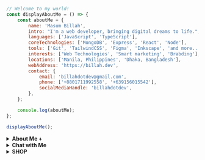 
```javascript                                                                                                          
// Welcome to my world!                                                          
const displayAboutMe = () => {
    const aboutMe = {
        name: 'Masum Billah',
        intro: "I'm a web developer, bringing digital dreams to life.",
        languages: ['JavaScript', 'TypeScript'],
        coreTechnologies: ['MongoDB', 'Express', 'React', 'Node'],
        tools: ['Git', 'TailwindCSS', 'Figma', 'Inkscape', 'and more...'],
        interests: ['Web Technologies', 'Smart marketing', 'Brabding'],
        locations: ['Manila, Philippines', 'Dhaka, Bangladesh'],
        webAddress: 'https://billah.dev',
        contact: {
            email: 'billahdotdev@gmail.com',
            phone: ['+8801711992558', '+639156015542'],
            socialMediaHandle: 'billahdotdev',
        },
    };

    console.log(aboutMe);
};

displayAboutMe();   

```

<details> 
<summary><strong>About Me &#43;</strong></summary>                                      
  
<pre>
🙂 My Story:      
I am passionate about JavaScript and web technologies. Before the pandemic, I was just a struggling entrepreneur in the clothing industry.
'DhakaTeez' is a company where I hustled as a rainmaker. My business had its ups and downs, which were stressful, but I was learning 
 something new every day. During the pandemic, I decided to bring my passion into the business. Nowadays, two roles in my real-life game 
 are: Rainmaking for 'DhakaTeez' and 'Web Development Service'.  

👩‍💻 I Speak:
English, Bangla(Native), Taglish, and of course JavaScript!           

🎓 Credentials:
I'm a Bangladesh University of Engineering and Technology (BUET) certified full-stack web developer   
on a journey of modern web mastery at the University of Helsinki.    
</pre>
</details>    


<details> 
<summary><strong>Chat with Me</strong></summary>         
 
<pre> 
There are times when you need someone to listen or give some advice. Book a slot to chat - anything from personal to career, 
Web Development, Graphic design, Digital Marketing, T-Shirt Business, and Mental Health.

The slots for June'25 and July'25 are fully booked. Availability for August will be announced in July'25 on my x account.   
<br />
For T-shirt Business inquiries, please fill out the <a href="https://docs.google.com/forms/d/e/1FAIpQLSef8mJz6FOO0TR3hb0upJO89fZXlB3xTG6W1qxsRAFUNTM74A/viewform?embedded=true" width="640" height="1442" frameborder="0" marginheight="0" marginwidth="0">Google Form</a> to receive a quick response. Thank you!
</pre>
</details>   
<details>

<summary><strong>SHOP</strong></summary>

[<img src="https://scontent.fdac2-1.fna.fbcdn.net/v/t39.30808-6/465125047_895983512627469_4433322105522532923_n.png?stp=dst-png_s960x960&_nc_cat=111&ccb=1-7&_nc_sid=cc71e4&_nc_eui2=AeF9ZRbetpz-K_ZL_2KNcQkff4s2cX0x1PJ_izZxfTHU8pmMml9UIvhp7JKaUMZi-B3nhqngqHj93iMI1M7IGpZa&_nc_ohc=PDM5npNkkqwQ7kNvgF7hGlQ&_nc_zt=23&_nc_ht=scontent.fdac2-1.fna&_nc_gid=ATEcSAE-G51NdEHYaPUSrni&oh=00_AYCCYBHmr0NB9fThJRx-cqf-_vqfTXJr2RUlcC6JyEbM4g&oe=676F79EB" alt="Garmentik Banner" style="width:100%;">](https://garmntk.com)

**Welcome to [GARMENTIK DIGITAL – Templates & Tools for Creators | From Bangladesh](https://garmentik.com)**

We provide high-quality, professionally designed **digital assets** to help you **build faster, design smarter, and grow better**. From landing page templates and website UI kits to real-world solution guides and SVG icon sets — all crafted to accelerate your creative journey.

Explore our digital products below:

---

### 🔥 Landing Page Template (React + Tailwind)
<div style="border: 1px solid #ddd; border-radius: 12px; padding: 16px; margin-bottom: 16px; box-shadow: 0 4px 6px rgba(0, 0, 0, 0.1);">
  <h3 style="margin-top: 0;">Landing Page Template (Modern + SEO Friendly)</h3>
  <p><strong>Tech Stack:</strong> Vite + React + Tailwind CSS</p>
  <p>Optimized for conversion and mobile-first. Use it to sell your product or service fast.</p>
  <p><strong>Price:</strong> $9</p>
  <a href="https://gumroad.billah.dev/l/landing-template" style="text-decoration: none;">
    <img src="https://img.shields.io/badge/Buy%20Now-Gumroad-orange?style=for-the-badge&logo=gumroad" alt="Buy on Gumroad">
  </a>
</div>

---

### 📘 Real-Life PDF Guide: Start Freelancing Fast
<div style="border: 1px solid #ddd; border-radius: 12px; padding: 16px; margin-bottom: 16px; box-shadow: 0 4px 6px rgba(0, 0, 0, 0.1);">
  <h3 style="margin-top: 0;">PDF Guide: Become a Freelancer in 30 Days</h3>
  <p>A beginner-friendly guide to launch your freelancing career with zero budget.</p>
  <p><strong>Pages:</strong> 28 | <strong>Price:</strong> $5</p>
  <a href="https://gumroad.billah.dev/l/freelance-guide" style="text-decoration: none;">
    <img src="https://img.shields.io/badge/Download%20PDF-Gumroad-blue?style=for-the-badge&logo=adobeacrobatreader" alt="Download PDF">
  </a>
</div>

---

### 🧩 Website Template (MERN Stack)
<div style="border: 1px solid #ddd; border-radius: 12px; padding: 16px; margin-bottom: 16px; box-shadow: 0 4px 6px rgba(0, 0, 0, 0.1);">
  <h3 style="margin-top: 0;">Full Website Template (React + MUI + MongoDB)</h3>
  <p>Fully responsive eCommerce-ready MERN template. Plug & play setup.</p>
  <p><strong>Price:</strong> $19</p>
  <a href="https://gumroad.billah.dev/l/mern-template" style="text-decoration: none;">
    <img src="https://img.shields.io/badge/Buy%20Now-Gumroad-teal?style=for-the-badge&logo=gumroad" alt="Buy Now">
  </a>
</div>

---

### 🎨 100+ SVG Icon Set – Developer Edition
<div style="border: 1px solid #ddd; border-radius: 12px; padding: 16px; margin-bottom: 16px; box-shadow: 0 4px 6px rgba(0, 0, 0, 0.1);">
  <h3 style="margin-top: 0;">SVG Icon Pack (Dev/Tech Focused)</h3>
  <p>A clean collection of developer-focused icons for your UI projects, presentations, and code.</p>
  <p><strong>Price:</strong> $3</p>
  <a href="https://gumroad.billah.dev/l/dev-icons" style="text-decoration: none;">
    <img src="https://img.shields.io/badge/Download%20SVG-Gumroad-success?style=for-the-badge&logo=svg" alt="Download Icons">
  </a>
</div>

---

### 💬 Want a Custom Template?
<div style="border: 1px solid #ddd; border-radius: 12px; padding: 16px; margin-bottom: 16px; text-align:center;">
  <p>Looking for a custom-made landing page, website, or PDF guide?</p>
  <a href="https://wa.me/+8801713401889?text=Hi!%20I%20need%20a%20custom%20template%20or%20design%20work." style="text-decoration: none;">
    <img src="https://img.shields.io/badge/Chat%20on-WhatsApp-brightgreen?style=for-the-badge&logo=whatsapp" alt="Chat on WhatsApp">
  </a>
</div>
